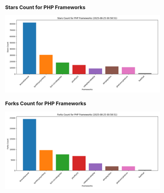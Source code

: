 ### Stars Count for PHP Frameworks

![Stars Chart](./archive/charts/20250825005851_stars_count.png)

### Forks Count for PHP Frameworks

![Forks Chart](./archive/charts/20250825005851_forks_count.png)


